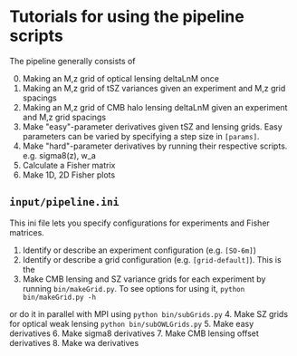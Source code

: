 # Tutorials for using the pipeline scripts

The pipeline generally consists of

0. Making an M,z grid of optical lensing deltaLnM once
1. Making an M,z grid of tSZ variances given an experiment and M,z grid spacings
2. Making an M,z grid of CMB halo lensing deltaLnM given an experiment and M,z grid spacings
3. Make "easy"-parameter derivatives given tSZ and lensing grids. Easy parameters can be varied by specifying a step size in `[params]`.
4. Make "hard"-parameter derivatives by running their respective scripts. e.g. sigma8(z), w_a
5. Calculate a Fisher matrix
6. Make 1D, 2D Fisher plots

## `input/pipeline.ini`

This ini file lets you specify configurations for experiments and Fisher matrices.

1. Identify or describe an experiment configuration (e.g. `[SO-6m]`)
2. Identify or describe a grid configuration (e.g. `[grid-default]`). This is the 
3. Make CMB lensing and SZ variance grids for each experiment by running `bin/makeGrid.py`. To see options for using it,
``
python bin/makeGrid.py -h
``

or do it in parallel with MPI using
``
python bin/subGrids.py
``
4. Make SZ grids for optical weak lensing
``
python bin/subOWLGrids.py
``
5. Make easy derivatives
6. Make sigma8 derivatives
7. Make CMB lensing offset derivatives
8. Make wa derivatives

